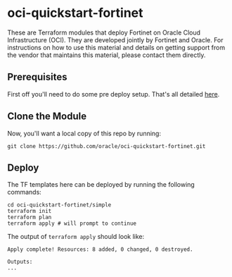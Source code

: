 # oci-quickstart-fortinet

These are Terraform modules that deploy Fortinet on Oracle Cloud Infrastructure (OCI). They are developed jointly by Fortinet and Oracle.  For instructions on how to use this material and details on getting support from the vendor that maintains this material, please contact them directly.

## Prerequisites
First off you'll need to do some pre deploy setup.  That's all detailed [here](https://github.com/oracle/oci-quickstart-prerequisites).

## Clone the Module
Now, you'll want a local copy of this repo by running:

    git clone https://github.com/oracle/oci-quickstart-fortinet.git

## Deploy
The TF templates here can be deployed by running the following commands:
```
cd oci-quickstart-fortinet/simple
terraform init
terraform plan
terraform apply # will prompt to continue
```

The output of `terraform apply` should look like:
```
Apply complete! Resources: 8 added, 0 changed, 0 destroyed.

Outputs:
...
```
